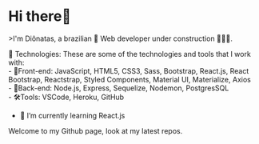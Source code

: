 <h1>Hi there👋</h1>
>I'm Diônatas, a brazilian 🔰 Web developer under construction 👨🏼‍💻.<br />
<p>🤖 Technologies: These are some of the technologies and tools that I work with: <br />
- 🎨Front-end: JavaScript, HTML5, CSS3, Sass, Bootstrap, React.js, React Bootstrap, Reactstrap, Styled Components, Material UI, Materialize, Axios<br />
- 🎲Back-end: Node.js, Express, Sequelize, Nodemon, PostgresSQL<br />
- 🛠Tools: VSCode, Heroku, GitHub</p>

- 🌱 I’m currently learning React.js

Welcome to my Github page, look at my latest repos.
